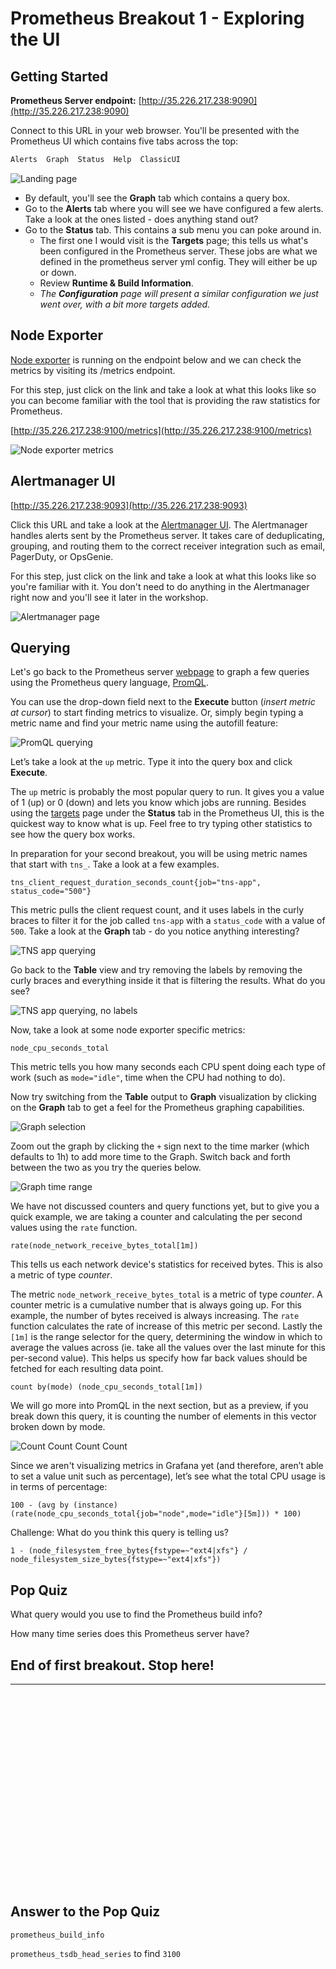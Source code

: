 # Prometheus Breakout 1 - Exploring the UI

## Getting Started
**Prometheus Server endpoint:** [http://35.226.217.238:9090](http://35.226.217.238:9090)

Connect to this URL in your web browser.  You'll be presented with the Prometheus UI which contains five tabs across the top:

```bash
Alerts  Graph  Status  Help  ClassicUI
```

![Landing page](images/image19.png)


* By default, you'll see the **Graph** tab which contains a query box.
* Go to the **Alerts** tab where you will see we have configured a few alerts. Take a look at the ones listed - does anything stand out?
* Go to the **Status** tab. This contains a sub menu you can poke around in.
  * The first one I would visit is the **Targets** page; this tells us what's been configured in the Prometheus server. These jobs are what we defined in the prometheus server yml config. They will either be up or down.
  * Review **Runtime & Build Information**.
  * *The **Configuration** page will present a similar configuration we just went over, with a bit more targets added.*

## Node Exporter
[Node exporter](https://github.com/prometheus/node_exporter) is running on the endpoint below and we can check the metrics by visiting its /metrics endpoint.

For this step, just click on the link and take a look at what this looks like so you can become familiar with the tool that is providing the raw statistics for Prometheus.

[http://35.226.217.238:9100/metrics](http://35.226.217.238:9100/metrics)

![Node exporter metrics](images/image13.png)

## Alertmanager UI
[http://35.226.217.238:9093](http://35.226.217.238:9093)

Click this URL and take a look at the [Alertmanager UI](https://github.com/prometheus/alertmanager). The Alertmanager handles alerts sent by the Prometheus server. It takes care of deduplicating, grouping, and routing them to the correct receiver integration such as email, PagerDuty, or OpsGenie.

For this step, just click on the link and take a look at what this looks like so you're familiar with it. You don't need to do anything in the Alertmanager right now and you'll see it later in the workshop.

![Alertmanager page](images/image3.png)

## Querying
Let's go back to the Prometheus server [webpage](http://35.226.217.238:9090) to graph a few queries using the Prometheus query language, [PromQL](https://prometheus.io/docs/prometheus/latest/querying/basics/).

You can use the drop-down field next to the **Execute** button (*insert metric at cursor*) to start finding metrics to visualize. Or, simply begin typing a metric name and find your metric name using the autofill feature:

![PromQL querying](images/image7.gif)

Let’s take a look at the `up` metric. Type it into the query box and click **Execute**.

The `up` metric is probably the most popular query to run. It gives you a value of 1 (up) or 0 (down) and lets you know which jobs are running. Besides using the [targets](http://35.226.217.238:9090/targets) page under the **Status** tab in the Prometheus UI, this is the quickest way to know what is up. Feel free to try typing other statistics to see how the query box works.

In preparation for your second breakout, you will be using metric names that start with `tns_`. Take a look at a few examples.

```
tns_client_request_duration_seconds_count{job="tns-app", status_code="500"}
```

This metric pulls the client request count, and it uses labels in the curly braces to filter it for the job called `tns-app` with a `status_code` with a value of `500`. Take a look at the **Graph** tab - do you notice anything interesting?

![TNS app querying](images/image22.png)

Go back to the **Table** view and try removing the labels by removing the curly braces and everything inside it that is filtering the results. What do you see?

![TNS app querying, no labels](images/image26.png)

Now, take a look at some node exporter specific metrics:

```
node_cpu_seconds_total
```

This metric tells you how many seconds each CPU spent doing each type of work (such as `mode="idle"`, time when the CPU had nothing to do).

Now try switching from the **Table** output to **Graph** visualization by clicking on the **Graph** tab to get a feel for the Prometheus graphing capabilities.

![Graph selection](images/image23.png)

Zoom out the graph by clicking the `+` sign next to the time marker (which defaults to 1h) to add more time to the Graph. Switch back and forth between the two as you try the queries below.

![Graph time range](images/image25.png)

We have not discussed counters and query functions yet, but to give you a quick example, we are taking a counter and calculating the per second values using the `rate` function.

```
rate(node_network_receive_bytes_total[1m])
```

This tells us each network device's statistics for received bytes. This is also a metric of type _counter_.

The metric `node_network_receive_bytes_total` is a metric of type _counter_. A counter metric is a cumulative number that is always going up. For this example, the number of bytes received is always increasing. The `rate` function calculates the rate of increase of this metric per second. Lastly the `[1m]` is the range selector for the query, determining the window in which to average the values across (ie. take all the values over the last minute for this per-second value). This helps us specify how far back values should be fetched for each resulting data point.

```
count by(mode) (node_cpu_seconds_total[1m])
```

We will go more into PromQL in the next section, but as a preview, if you break down this query, it is counting the number of elements in this vector broken down by mode.


![Count Count](images/image15.png)
Count Count

Since we aren't visualizing metrics in Grafana yet (and therefore, aren’t able to set a value unit such as percentage), let’s see what the total CPU usage is in terms of percentage:

```
100 - (avg by (instance)(rate(node_cpu_seconds_total{job="node",mode="idle"}[5m])) * 100)
```

Challenge: What do you think this query is telling us?

```
1 - (node_filesystem_free_bytes{fstype=~"ext4|xfs"} / node_filesystem_size_bytes{fstype=~"ext4|xfs"})
```

## Pop Quiz
What query would you use to find the Prometheus build info?

How many time series does this Prometheus server have?

## End of first breakout. Stop here!

---
```























```
## Answer to the Pop Quiz
```
prometheus_build_info
```

`prometheus_tsdb_head_series` to find `3100`
